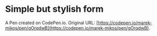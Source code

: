 # Simple but stylish form

A Pen created on CodePen.io. Original URL: [https://codepen.io/marek-mikos/pen/gOrqdwB](https://codepen.io/marek-mikos/pen/gOrqdwB).



